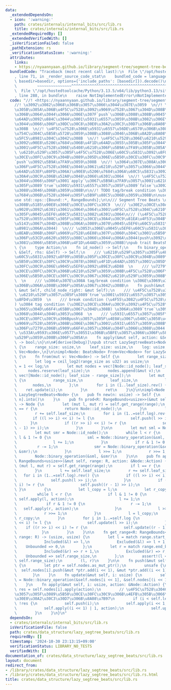 ```yaml
---
data:
  _extendedDependsOn:
  - icon: ':warning:'
    path: crates/internals/internal_bits/src/lib.rs
    title: crates/internals/internal_bits/src/lib.rs
  _extendedRequiredBy: []
  _extendedVerifiedWith: []
  _isVerificationFailed: false
  _pathExtension: rs
  _verificationStatusIcon: ':warning:'
  attributes:
    links:
    - https://nyaannyaan.github.io/library/segment-tree/segment-tree-beats-abstract.hpp
  bundledCode: "Traceback (most recent call last):\n  File \"/opt/hostedtoolcache/Python/3.13.5/x64/lib/python3.13/site-packages/onlinejudge_verify/documentation/build.py\"\
    , line 71, in _render_source_code_stat\n    bundled_code = language.bundle(stat.path,\
    \ basedir=basedir, options={'include_paths': [basedir]}).decode()\n          \
    \         ~~~~~~~~~~~~~~~^^^^^^^^^^^^^^^^^^^^^^^^^^^^^^^^^^^^^^^^^^^^^^^^^^^^^^^^^^^^^^^^^^\n\
    \  File \"/opt/hostedtoolcache/Python/3.13.5/x64/lib/python3.13/site-packages/onlinejudge_verify/languages/rust.py\"\
    , line 288, in bundle\n    raise NotImplementedError\nNotImplementedError\n"
  code: "//! <https://nyaannyaan.github.io/library/segment-tree/segment-tree-beats-abstract.hpp>\n\
    //! \u3092\u3082\u3068\u306B\u3057\u3066\u3044\u307E\u3059  \n//! \u5931\u6557\
    \u305B\u305A\u306B\u4F5C\u7528\u3092\u9069\u7528\u3067\u304D\u308B\u3082\u306E\
    \u306B\u3064\u3044\u3066\u306E\u307F`push`\u306B\u3088\u308B\u9045\u5EF6\u4F1D\
    \u64AD\u3092\u884C\u3044\u3001\u5931\u6557\u3059\u308B\u3082\u306E\u306B\u3064\
    \u3044\u3066\u306F\u30DC\u30C8\u30E0\u30A2\u30C3\u30D7\u306B\u8A08\u7B97\u3059\
    \u308B  \n//! \u4F5C\u7528\u306E\u5931\u6557\u56DE\u6570\u306B\u3088\u3044\u4E0A\
    \u754C\u304C\u5B58\u5728\u3059\u308B\u3088\u3046\u306B\u8A2D\u8A08\u3059\u308B\
    \u5FC5\u8981\u304C\u3042\u308B  \n//! \u4F5C\u7528\u306E\u6210\u529F\u90E8\u5206\
    \u3092\u90E8\u5206\u7684\u306B\u4F1D\u64AD\u3055\u305B\u305F\u3044\u306E\u3067\
    \u3001\u4F5C\u7528\u306E\u5408\u6210\u306F\u5B9A\u7FA9\u305B\u305A\u3001\n//!\
    \ \u6210\u529F\u3057\u305F\u4F5C\u7528\u306E\u60C5\u5831\u3092\u8F09\u305B\u305F\
    \u30CE\u30FC\u30C9\u304B\u3089\u305D\u306E\u5B50\u30CE\u30FC\u30C9\u3078\u306E\
    `push`\u3092\u5B9A\u7FA9\u3059\u308B  \n//! \u3064\u307E\u308A\u30CE\u30FC\u30C9\
    \u306F\u4F5C\u7528\u306E\u3046\u3061\u6210\u529F\u3057\u3066\u3044\u308B(=\u4F1D\
    \u64AD\u53EF\u80FD\u306A)\u90E8\u5206\u7684\u306A\u60C5\u5831\u3092\u30E2\u30CE\
    \u30A4\u30C9\u306B\u52A0\u3048\u3066\u6301\u3064  \n//! \u4F5C\u7528\u306B\u3064\
    \u3044\u3066\u306F\u3001`apply`\u3067\u5B9A\u7FA9\u3057\u3001\u6210\u529F\u3057\
    \u305F\u3089`true`\u3001\u5931\u6557\u3057\u305F\u3089`false`\u3092\u8FD4\u3059\
    \u3088\u3046\u306B\u3059\u308B\n\n//! TODO tag/break condition \u3092\u660E\u793A\
    \u7684\u306B\u7528\u3044\u305F\u5B9F\u88C5\u306B\u3059\u308B\n\nuse internal_bits::ceil_log2;\n\
    use std::ops::{Bound::*, RangeBounds};\n\n/// Segment Tree Beats \u306B\u304A\u3051\
    \u308B\u5185\u90E8\u306E\u30CE\u30FC\u30C9  \n/// \u30E2\u30CE\u30A4\u30C9\u69CB\
    \u9020\u3092\u6301\u3061\u3064\u3064\u3001\u4F5C\u7528\u304C\u6210\u529F\u3057\
    \u305F\u9045\u5EF6\u60C5\u5831\u3082\u6301\u3064\n/// (\u4F5C\u7528\u304C\u9069\
    \u7528\u3055\u308C\u305F\u30E2\u30CE\u30A4\u30C9\u81EA\u4F53\u304B\u3089\u5FA9\
    \u5143\u3067\u304D\u308B\u306A\u3089\u3070\u9045\u5EF6\u60C5\u5831\u306F\u5FC5\
    \u8981\u306A\u3044)  \n/// \u3053\u306E\u9045\u5EF6\u60C5\u5831\u306F\u3001\u81EA\
    \u8EAB\u306B\u306F\u9069\u7528\u6E08\u307F\u3060\u304C\u3001\u5B50\u5B6B\u306B\
    \u306F\u53CD\u6620\u3055\u308C\u3066\u3044\u306A\u3044(push\u3092\u3057\u3066\u521D\
    \u3081\u3066\u5B50\u306B\u4F1D\u64AD\u3059\u308B)\npub trait BeatsNode: Clone\
    \ {\n    type Action;\n    fn id_node() -> Self;\n    fn binary_operation(lhs:\
    \ &Self, rhs: &Self) -> Self;\n    /// \u6210\u529F\u3057\u305F\u4F5C\u7528\u306E\
    \u60C5\u5831\u3092\u8F09\u305B\u305F\u30CE\u30FC\u30C9\u304B\u3089\u305D\u306E\
    \u5B50\u30CE\u30FC\u30C9\u3078\u306E\u4F1D\u64AD\u3057\u3001\u305D\u306E\u30CE\
    \u30FC\u30C9\u306E\u9045\u5EF6\u3092\u89E3\u6D88  \n    /// \u7279\u5B9A\u306E\
    \u30CE\u30FC\u30C9\u306B\u6210\u529F\u3059\u308B\u4F5C\u7528\u306F\u3001\u305D\
    \u306E\u5B50\u30CE\u30FC\u30C9\u3067\u3082\u6210\u529F\u3059\u308B\u306F\u305A\
    \  \n    /// \u3064\u307E\u308A tag/break condition \u306E\u3069\u3061\u3089\u304B\
    \u306B\u306A\u308B\u306F\u305A\u3067\u3042\u308B\n    fn push(&mut self, child_node_left:\
    \ &mut Self, child_node_right: &mut Self);\n    /// \u4F5C\u7528\u306E\u9069\u7528\
    \ \u6210\u529F\u3057\u305F\u3089`true`\u3001\u5931\u6557\u3057\u305F\u3089`false`\u3092\
    \u8FD4\u3059  \n    /// break condition (\u4F55\u3082\u4F5C\u7528\u3057\u306A\u3044\
    ) \u3084 tag condition (\u30E2\u30CE\u30A4\u30C9\u3092\u4F5C\u7528\u306B\u57FA\
    \u3065\u304D\u66F4\u65B0\u3067\u304D\u308B) \u306A\u3089`true`\u3092\u8FD4\u3059\
    \u3068\u3044\u3046\u3053\u3068  \n    /// \u5931\u6557\u3057\u305F\u3089\u5B50\
    \u30CE\u30FC\u30C9\u306Bpush\u3057\u305F\u4E0A\u3067\u540C\u3058\u4F5C\u7528\u3092\
    \u9069\u7528\u3059\u308B\u306E\u3067\u3001\u5931\u6557\u3059\u308B\u5834\u5408\
    \u306F\u7279\u306B\u5909\u66F4\u3057\u306A\u304F\u3066\u3088\u3044  \n    ///\
    \ \u533A\u9593\u306E\u9577\u30551\u306B\u5BFE\u3057\u3066\u306F\u5FC5\u305A\u6210\
    \u529F\u3059\u308B\u306F\u305A\n    fn apply(&mut self, action: &Self::Action)\
    \ -> bool;\n}\n\n#[derive(Debug)]\npub struct LazySegtreeBeats<Node: BeatsNode>\
    \ {\n    range_size: usize,\n    leaf_size: usize,\n    log: usize,\n    nodes:\
    \ Vec<Node>,\n}\n\nimpl<Node: BeatsNode> From<Vec<Node>> for LazySegtreeBeats<Node>\
    \ {\n    fn from(mut v: Vec<Node>) -> Self {\n        let range_size = v.len();\n\
    \        let log = ceil_log2(range_size as u32) as usize;\n        let leaf_size\
    \ = 1 << log;\n        let mut nodes = vec![Node::id_node(); leaf_size];\n   \
    \     nodes.reserve(leaf_size);\n        nodes.append(&mut v);\n        nodes.append(&mut\
    \ vec![Node::id_node(); leaf_size - range_size]);\n        let mut ret = Self\
    \ {\n            range_size,\n            leaf_size,\n            log,\n     \
    \       nodes,\n        };\n        for i in (1..leaf_size).rev() {\n        \
    \    ret.update(i);\n        }\n        ret\n    }\n}\n\nimpl<Node: BeatsNode>\
    \ LazySegtreeBeats<Node> {\n    pub fn new(n: usize) -> Self {\n        vec![Node::id_node();\
    \ n].into()\n    }\n    pub fn prod<R: RangeBounds<usize>>(&mut self, range: R)\
    \ -> Node {\n        let (mut l, mut r) = self.get_range(range);\n        if l\
    \ == r {\n            return Node::id_node();\n        }\n        l += self.leaf_size;\n\
    \        r += self.leaf_size;\n        for i in (1..=self.log).rev() {\n     \
    \       if ((l >> i) << i) != l {\n                self.push(l >> i);\n      \
    \      }\n            if ((r >> i) << i) != r {\n                self.push((r\
    \ - 1) >> i);\n            }\n        }\n\n        let mut sml = Node::id_node();\n\
    \        let mut smr = Node::id_node();\n        while l < r {\n            if\
    \ l & 1 != 0 {\n                sml = Node::binary_operation(&sml, &self.nodes[l]);\n\
    \                l += 1;\n            }\n            if r & 1 != 0 {\n       \
    \         r -= 1;\n                smr = Node::binary_operation(&self.nodes[r],\
    \ &smr);\n            }\n            l >>= 1;\n            r >>= 1;\n        }\n\
    \        Node::binary_operation(&sml, &smr)\n    }\n\n    pub fn apply_range<R:\
    \ RangeBounds<usize>>(&mut self, range: R, action: &Node::Action) {\n        let\
    \ (mut l, mut r) = self.get_range(range);\n        if l == r {\n            return;\n\
    \        }\n        l += self.leaf_size;\n        r += self.leaf_size;\n     \
    \   for i in (1..=self.log).rev() {\n            if ((l >> i) << i) != l {\n \
    \               self.push(l >> i);\n            }\n            if ((r >> i) <<\
    \ i) != r {\n                self.push((r - 1) >> i);\n            }\n       \
    \ }\n        {\n            let l_copy = l;\n            let r_copy = r;\n   \
    \         while l < r {\n                if l & 1 != 0 {\n                   \
    \ self.apply(l, action);\n                    l += 1;\n                }\n   \
    \             if r & 1 != 0 {\n                    r -= 1;\n                 \
    \   self.apply(r, action);\n                }\n                l >>= 1;\n    \
    \            r >>= 1;\n            }\n            l = l_copy;\n            r =\
    \ r_copy;\n        }\n        for i in 1..=self.log {\n            if ((l >> i)\
    \ << i) != l {\n                self.update(l >> i);\n            }\n        \
    \    if ((r >> i) << i) != r {\n                self.update((r - 1) >> i);\n \
    \           }\n        }\n    }\n\n    fn get_range<R: RangeBounds<usize>>(&self,\
    \ range: R) -> (usize, usize) {\n        let l = match range.start_bound() {\n\
    \            Included(&l) => l,\n            Excluded(&l) => l + 1,\n        \
    \    Unbounded => 0,\n        };\n        let r = match range.end_bound() {\n\
    \            Included(&r) => r + 1,\n            Excluded(&r) => r,\n        \
    \    Unbounded => self.range_size,\n        };\n        assert!(l <= r && r <=\
    \ self.range_size);\n        (l, r)\n    }\n\n    fn push(&mut self, i: usize)\
    \ {\n        let ptr = self.nodes.as_mut_ptr();\n        unsafe {\n          \
    \  self.nodes[i].push(&mut *ptr.add(i << 1), &mut *ptr.add((i << 1) | 1));\n \
    \       }\n    }\n    fn update(&mut self, i: usize) {\n        self.nodes[i]\
    \ = Node::binary_operation(&self.nodes[i << 1], &self.nodes[(i << 1) | 1]);\n\
    \    }\n    fn apply(&mut self, i: usize, action: &Node::Action) {\n        let\
    \ res = self.nodes[i].apply(action);\n        // \u4F5C\u7528\u304C\u5931\u6557\
    \u3057\u305F\u3089\u5B50\u30CE\u30FC\u30C9\u306B\u4EFB\u305B\u3066\u30DC\u30C8\
    \u30E0\u30A2\u30C3\u30D7\u306B\u8A08\u7B97\n        if (i < self.leaf_size) &&\
    \ !res {\n            self.push(i);\n            self.apply(i << 1, action);\n\
    \            self.apply((i << 1) | 1, action);\n            self.update(i);\n\
    \        }\n    }\n}\n"
  dependsOn:
  - crates/internals/internal_bits/src/lib.rs
  isVerificationFile: false
  path: crates/data_structure/lazy_segtree_beats/src/lib.rs
  requiredBy: []
  timestamp: '2024-10-30 23:13:15+09:00'
  verificationStatus: LIBRARY_NO_TESTS
  verifiedWith: []
documentation_of: crates/data_structure/lazy_segtree_beats/src/lib.rs
layout: document
redirect_from:
- /library/crates/data_structure/lazy_segtree_beats/src/lib.rs
- /library/crates/data_structure/lazy_segtree_beats/src/lib.rs.html
title: crates/data_structure/lazy_segtree_beats/src/lib.rs
---
```

